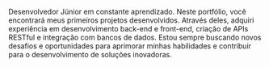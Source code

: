 Desenvolvedor Júnior em constante aprendizado. Neste portfólio, você encontrará meus primeiros projetos desenvolvidos. Através deles, adquiri experiência em desenvolvimento back-end e front-end, criação de APIs RESTful e integração com bancos de dados. Estou sempre buscando novos desafios e oportunidades para aprimorar minhas habilidades e contribuir para o desenvolvimento de soluções inovadoras.
